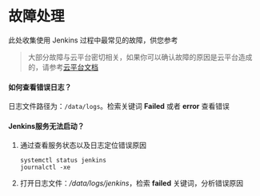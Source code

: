 # 故障处理

此处收集使用 Jenkins 过程中最常见的故障，供您参考

> 大部分故障与云平台密切相关，如果你可以确认故障的原因是云平台造成的，请参考[云平台文档](https://support.websoft9.com/docs/faq/zh/tech-instance.html)

#### 如何查看错误日志？

日志文件路径为：`/data/logs`。检索关键词 **Failed** 或者 **error** 查看错误

#### Jenkins服务无法启动？

1. 通过查看服务状态以及日志定位错误原因
   ```
   systemctl status jenkins
   journalctl -xe
   ```
2. 打开日志文件：*/data/logs/jenkins*，检索 **failed** 关键词，分析错误原因